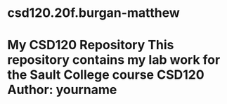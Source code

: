 # csd120.20f.burgan-matthew
# My CSD120 Repository This repository contains my lab work for the Sault College course CSD120 **Author**: yourname
